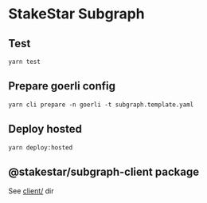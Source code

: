 # StakeStar Subgraph

## Test

```
yarn test
```

## Prepare goerli config

```
yarn cli prepare -n goerli -t subgraph.template.yaml
```

## Deploy hosted

```
yarn deploy:hosted
```

## @stakestar/subgraph-client package

See [client/](client/) dir
